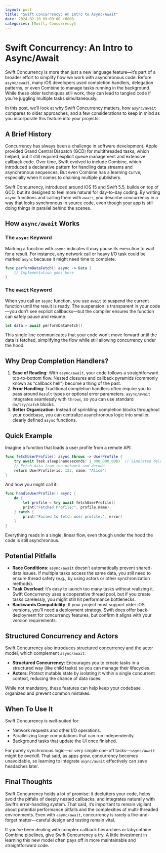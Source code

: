 ```yaml
---
layout: post
title: "Swift Concurrency: An Intro to Async/Await"
date: 2024-02-10 09:00:00 +0000
categories: [Swift, Concurrency]
---
```


# Swift Concurrency: An Intro to Async/Await

Swift Concurrency is more than just a new language feature—it’s part of a broader effort to simplify how we work with asynchronous code. Before `async/await`, many iOS developers used completion handlers, delegation patterns, or even Combine to manage tasks running in the background. While these older techniques still work, they can lead to tangled code if you’re juggling multiple tasks simultaneously.

In this post, we’ll look at why Swift Concurrency matters, how `async/await` compares to older approaches, and a few considerations to keep in mind as you incorporate this feature into your projects.

## A Brief History

Concurrency has always been a challenge in software development. Apple provided Grand Central Dispatch (GCD) for multithreaded tasks, which helped, but it still required explicit queue management and extensive callback code. Over time, Swift evolved to include Combine, which introduced a declarative pattern for handling data streams and asynchronous sequences. But even Combine has a learning curve, especially when it comes to chaining multiple publishers.

Swift Concurrency, introduced around iOS 15 and Swift 5.5, builds on top of GCD, but it’s designed to feel more natural for day-to-day coding. By writing `async` functions and calling them with `await`, you describe concurrency in a way that looks synchronous in source code, even though your app is still doing things in parallel behind the scenes.

## How `async/await` Works

### The `async` Keyword

Marking a function with `async` indicates it may pause its execution to wait for a result. For instance, any network call or heavy I/O task could be marked `async` because it might need time to complete.

```swift
func performDataFetch() async -> Data {
    // Implementation goes here
}
```

### The `await` Keyword

When you call an `async` function, you use `await` to suspend the current function until the result is ready. The suspension is transparent in your code—you don’t see explicit callbacks—but the compiler ensures the function can safely pause and resume.

```swift
let data = await performDataFetch()
```

This single line communicates that your code won’t move forward until the data is fetched, simplifying the flow while still allowing concurrency under the hood.

## Why Drop Completion Handlers?

1. **Ease of Reading**: With `async/await`, your code follows a straightforward top-to-bottom flow. Nested closures and callback pyramids (commonly known as “callback hell”) become a thing of the past.
2. **Error Handling**: Traditional completion handlers often require you to pass around `Result` types or optional error parameters. `async/await` integrates seamlessly with `throws`, so you can use standard `do/try/catch` blocks.
3. **Better Organization**: Instead of sprinkling completion blocks throughout your codebase, you can centralize asynchronous logic into smaller, clearly defined `async` functions.

## Quick Example

Imagine a function that loads a user profile from a remote API:

```swift
func fetchUserProfile() async throws -> UserProfile {
    try await Task.sleep(nanoseconds: 1_000_000_000)  // Simulated delay
    // Fetch data from the network and decode
    return UserProfile(id: 123, name: "Alice")
}
```

And how you might call it:

```swift
func handleUserProfile() async {
    do {
        let profile = try await fetchUserProfile()
        print("Fetched Profile:", profile.name)
    } catch {
        print("Failed to fetch user profile:", error)
    }
}
```

Everything reads in a single, linear flow, even though under the hood the code is still asynchronous.

## Potential Pitfalls

- **Race Conditions**: `async/await` doesn’t automatically prevent shared-data issues. If multiple tasks access the same data, you still need to ensure thread safety (e.g., by using actors or other synchronization methods).
- **Task Overload**: It’s easy to launch too many tasks without realizing it. Swift Concurrency uses a cooperative thread pool, but if you create tasks carelessly, you might still hit performance bottlenecks.
- **Backwards Compatibility**: If your project must support older iOS versions, you’ll need a deployment strategy. Swift does offer back-deployment for concurrency features, but confirm it aligns with your version requirements.

## Structured Concurrency and Actors

Swift Concurrency also introduces structured concurrency and the actor model, which complement `async/await`:

- **Structured Concurrency**: Encourages you to create tasks in a structured way (like child tasks) so you can manage their lifecycles. 
- **Actors**: Protect mutable state by isolating it within a single concurrent context, reducing the chance of data races.

While not mandatory, these features can help keep your codebase organized and prevent common mistakes.

## When To Use It

Swift Concurrency is well-suited for:

- Network requests and other I/O operations.  
- Parallelizing large computations that can run independently.  
- Background tasks that update the UI once finished.  

For purely synchronous logic—or very simple one-off tasks—`async/await` might be overkill. That said, as apps grow, concurrency becomes unavoidable, so learning to integrate `async/await` effectively can save headaches later.

## Final Thoughts

Swift Concurrency holds a lot of promise: it declutters your code, helps avoid the pitfalls of deeply nested callbacks, and integrates naturally with Swift’s error-handling system. That said, it’s important to remain vigilant about potential performance pitfalls and the complexities of multi-threaded environments. Even with `async/await`, concurrency is rarely a fire-and-forget matter—careful design and testing remain vital.

If you’ve been dealing with complex callback hierarchies or labyrinthine Combine pipelines, give Swift Concurrency a try. A little investment in learning this new model often pays off in more maintainable and straightforward code.

